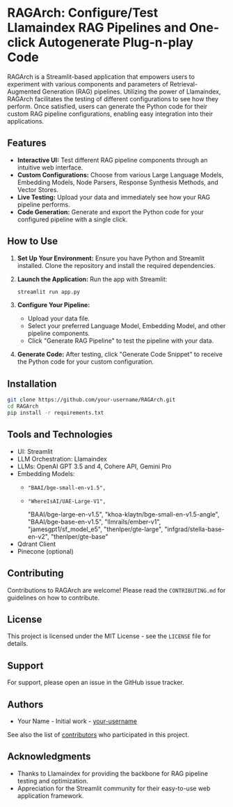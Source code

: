 
# RAGArch: Configure/Test Llamaindex RAG Pipelines and One-click Autogenerate Plug-n-play Code

RAGArch is a Streamlit-based application that empowers users to experiment with various components and parameters of Retrieval-Augmented Generation (RAG) pipelines. Utilizing the power of Llamaindex, RAGArch facilitates the testing of different configurations to see how they perform. Once satisfied, users can generate the Python code for their custom RAG pipeline configurations, enabling easy integration into their applications.

## Features

- **Interactive UI:** Test different RAG pipeline components through an intuitive web interface.
- **Custom Configurations:** Choose from various Large Language Models, Embedding Models, Node Parsers, Response Synthesis Methods, and Vector Stores.
- **Live Testing:** Upload your data and immediately see how your RAG pipeline performs.
- **Code Generation:** Generate and export the Python code for your configured pipeline with a single click.

## How to Use

1. **Set Up Your Environment:**
   Ensure you have Python and Streamlit installed. Clone the repository and install the required dependencies.

2. **Launch the Application:**
   Run the app with Streamlit:

   ```bash
   streamlit run app.py
   ```

3. **Configure Your Pipeline:**
   - Upload your data file.
   - Select your preferred Language Model, Embedding Model, and other pipeline components.
   - Click "Generate RAG Pipeline" to test the pipeline with your data.

4. **Generate Code:**
   After testing, click "Generate Code Snippet" to receive the Python code for your custom configuration.

## Installation

```bash
git clone https://github.com/your-username/RAGArch.git
cd RAGArch
pip install -r requirements.txt
```

## Tools and Technologies

- UI: Streamlit
- LLM Orchestration: Llamaindex
- LLMs: OpenAI GPT 3.5 and 4, Cohere API, Gemini Pro
- Embedding Models:
   -     "BAAI/bge-small-en-v1.5",
   -     "WhereIsAI/UAE-Large-V1",
        "BAAI/bge-large-en-v1.5",
        "khoa-klaytn/bge-small-en-v1.5-angle",
        "BAAI/bge-base-en-v1.5",
        "llmrails/ember-v1",
        "jamesgpt1/sf_model_e5",
        "thenlper/gte-large",
        "infgrad/stella-base-en-v2",
        "thenlper/gte-base" 
- Qdrant Client
- Pinecone (optional)

## Contributing

Contributions to RAGArch are welcome! Please read the `CONTRIBUTING.md` for guidelines on how to contribute.

## License

This project is licensed under the MIT License - see the `LICENSE` file for details.

## Support

For support, please open an issue in the GitHub issue tracker.

## Authors

- Your Name - Initial work - [your-username](https://github.com/your-username)

See also the list of [contributors](https://github.com/your-username/RAGArch/contributors) who participated in this project.

## Acknowledgments

- Thanks to Llamaindex for providing the backbone for RAG pipeline testing and optimization.
- Appreciation for the Streamlit community for their easy-to-use web application framework.
```
